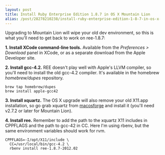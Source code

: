 ```yaml
---
layout: post
title: Install Ruby Enterprise Edition 1.8.7 in OS X Mountain Lion
alias: /post/28278210238/install-ruby-enterprise-edition-1-8-7-in-os-x-mountain
---
```


Upgrading to Mountain Lion will wipe your old dev environment, so this is what
you'll need to get back to work on ree-1.8.7:

**1. Install XCode command-line tools.**
Available from the *Preferences > Download* panel in XCode, or as a separate
download from the Apple Developer site.

**2. Install gcc-4.2.**
REE doesn't play well with Apple's LLVM compiler, so you'll need to install the
old gcc-4.2 compiler.  It's available in the homebrew *homebrew/dupes*
repository.

    brew tap homebrew/dupes
    brew install apple-gcc42

**3. Install xquartz.**
The OS X upgrade will also remove your old X11.app installation, so go grab
xquartz from [macosforge][1] and install it (you'll need v2.7.2 or later for
Mountain Lion).

**4. Install ree.**
Remember to add the path to the xquartz X11 includes in CPPFLAGS and the path
to gcc-42 in CC.  Here I'm using rbenv, but the same environment variables
should work for rvm.

    CPPFLAGS=-I/opt/X11/include \
      CC=/usr/local/bin/gcc-4.2 \
      rbenv install ree-1.8.7-2012.02

[1]: http://xquartz.macosforge.org/landing/
